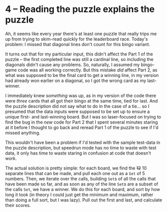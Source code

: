 # 4 &ndash; Reading the puzzle explains the puzzle
Ah, it seems like every year there's at least one puzzle that really trips me up from trying to skim-read quickly for the leaderboard race. Today's problem: I missed that diagonal lines don't count for this bingo variant.

It turns out that for my particular input, this didn't affect the Part 1 of the puzzle &ndash; the first completed line was still a cardinal line, so including the diagonals didn't cause any problems. So, naturally, I assumed my bingo-game code was all working correctly. But this mistake _did_ affect Part 2, as what was supposed to be the final card to get a winning line, in my version had already won earlier on a diagonal, so I got the wrong card as my last-winner.

I immediately knew _something_ was up, as in my version of the code there were _three_ cards that all got their bingo at the same time, tied for last. And the puzzle description did not say what to do in the case of a tie... so I presumed that the data inputs were supposed to be set up to ensure a unique first- and last-winning board. But I was so laser-focused on trying to find the bug in the _new_ code for Part 2 that I spent several minutes staring at it before I thought to go back and reread Part 1 of the puzzle to see if I'd missed anything.

This wouldn't have been a problem if I'd tested with the sample test-data in the puzzle description, but speedrun mode has no time to waste with test data, it only has time to waste staring in confusion at code that doesn't work.

The actual solution is pretty simple: for each board, we find the ~~12~~ 10 separate lines that can be made, and pull each one out as a `Set` of 5 numbers. Then, we iterate over the calls, building `Set`s of all the calls that have been made so far, and as soon as any of the line `Set`s are a subset of the calls `Set`, we have a winner. We do this for each board, and sort by how long it took (in theory I could just get the minimum and maximum, rather than doing a full sort, but I was lazy). Pull out the first and last, and calculate their scores.
